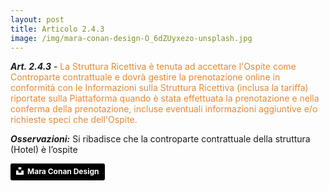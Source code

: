 ```yaml
---
layout: post
title: Articolo 2.4.3
image: /img/mara-conan-design-O_6dZUyxezo-unsplash.jpg
---
```


***Art. 2.4.3*** - <span style="color:#e78a37">La Struttura Ricettiva è tenuta ad accettare l'Ospite come Controparte contrattuale e dovrà
gestire la prenotazione online in conformità con le Informazioni sulla Struttura Ricettiva (inclusa la tariffa)
riportate sulla Piattaforma quando è stata effettuata la prenotazione e nella conferma della prenotazione,
incluse eventuali informazioni aggiuntive e/o richieste speci che dell'Ospite.</span>

***Osservazioni:*** Si ribadisce che la controparte contrattuale della struttura (Hotel) è l’ospite


<a style="background-color:black;color:white;text-decoration:none;padding:4px 6px;font-family:-apple-system, BlinkMacSystemFont, &quot;San Francisco&quot;, &quot;Helvetica Neue&quot;, Helvetica, Ubuntu, Roboto, Noto, &quot;Segoe UI&quot;, Arial, sans-serif;font-size:12px;font-weight:bold;line-height:1.2;display:inline-block;border-radius:3px" href="https://unsplash.com/@maraconan?utm_medium=referral&amp;utm_campaign=photographer-credit&amp;utm_content=creditBadge" target="_blank" rel="noopener noreferrer" title="Download free do whatever you want high-resolution photos from Mara Conan Design"><span style="display:inline-block;padding:2px 3px"><svg xmlns="http://www.w3.org/2000/svg" style="height:12px;width:auto;position:relative;vertical-align:middle;top:-2px;fill:white" viewBox="0 0 32 32"><title>unsplash-logo</title><path d="M10 9V0h12v9H10zm12 5h10v18H0V14h10v9h12v-9z"></path></svg></span><span style="display:inline-block;padding:2px 3px">Mara Conan Design</span></a>

